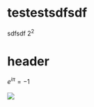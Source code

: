 # testestsdfsdf
sdfsdf
$2^2$
# header
$e^{i \pi} = -1$
<br><br>
<img src="https://render.githubusercontent.com/render/math?math=e^{i \pi} = -1">
